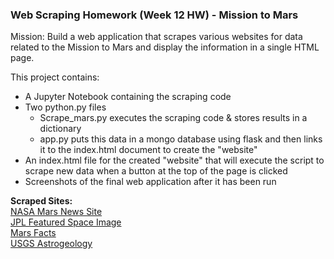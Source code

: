 ### Web Scraping Homework (Week 12 HW) - Mission to Mars

Mission: Build a web application that scrapes various websites for data related to the Mission to Mars and display the information in a single HTML page.

This project contains:
- A Jupyter Notebook containing the scraping code
- Two python.py files
    - Scrape_mars.py executes the scraping code & stores results in a dictionary
    - app.py puts this data in a mongo database using flask and then links it to the index.html document to create the "website"
- An index.html file for the created "website" that will execute the script to scrape new data when a button at the top of the page is clicked
- Screenshots of the final web application after it has been run

**Scraped Sites:**\
[NASA Mars News Site](https://mars.nasa.gov/news/)\
[JPL Featured Space Image](https://www.jpl.nasa.gov/spaceimages/?search=&category=Mars)\
[Mars Facts](https://space-facts.com/mars/)\
[USGS Astrogeology](https://astrogeology.usgs.gov/search/results?q=hemisphere+enhanced&k1=target&v1=Mars)
